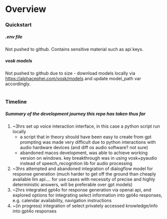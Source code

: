 # Overview

### Quickstart

##### .env file
Not pushed to github. Contains sensitive material such as api keys. 

##### vosk models
Not pushed to github due to size - download models locally via https://alphacephei.com/vosk/models and update model_path var accordingly.

#

### Timeline
##### *Summary of the development journey this repo has taken thus far*
1) ~3hrs set up voice interaction interface, in this case a python script run locally
	- a script that in theory should have been easy to create from gpt prompting was made very difficult due to python interactions with audio hardware devices (and diff os audio software? not sure)
	- abandoned macos development, was able to achieve working version on windows. key breakthrough was in using vosk+pyaudio instead of speech_recognition lib for audio processing
2) ~3hrs attempted and abandoned integration of dialogflow model for response generation (much harder to get off the ground than cheaply available llm api.... for use cases with necessity of precise and highly deterministic answers, will be preferable over gpt models)
3) ~2hrs integrated gpt4o for response generation via openai api, and explored options for integrating select information into gpt4o responses, e.g. calendar availability, navigation instructions
4) ~(in progress) integration of select privately accessed knowledge/info into gpt4o responses
